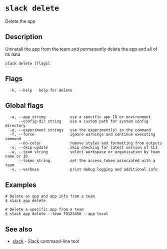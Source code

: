 # `slack delete`

Delete the app

## Description

Uninstall the app from the team and permanently delete the app and all of its data

```
slack delete [flags]
```

## Flags

```
  -h, --help   help for delete
```

## Global flags

```
  -a, --app string           use a specific app ID or environment
      --config-dir string    use a custom path for system config directory
  -e, --experiment strings   use the experiment(s) in the command
  -f, --force                ignore warnings and continue executing command
      --no-color             remove styles and formatting from outputs
  -s, --skip-update          skip checking for latest version of CLI
  -w, --team string          select workspace or organization by team name or ID
      --token string         set the access token associated with a team
  -v, --verbose              print debug logging and additional info
```

## Examples

```
# Delete an app and app info from a team
$ slack app delete

# Delete a specific app from a team
$ slack app delete --team T0123456 --app local
```

## See also

* [slack](slack)	 - Slack command-line tool

